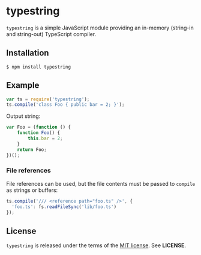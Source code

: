 typestring
==========
`typestring` is a simple JavaScript module providing an in-memory (string-in and
string-out) TypeScript compiler.

Installation
------------

    $ npm install typestring

Example
-------

```javascript
var ts = require('typestring');
ts.compile('class Foo { public bar = 2; }');
```

Output string:

```javascript
var Foo = (function () {
    function Foo() {
        this.bar = 2;
    }
    return Foo;
})();
```

### File references

File references can be used, but the file contents must be passed to `compile`
as strings or buffers:

```javascript
ts.compile('/// <reference path="foo.ts" />', {
  'foo.ts': fs.readFileSync('lib/foo.ts')
});
```

License
-------
`typestring` is released under the terms of the
[MIT license](http://tldrlegal.com/license/mit-license). See **LICENSE**.
